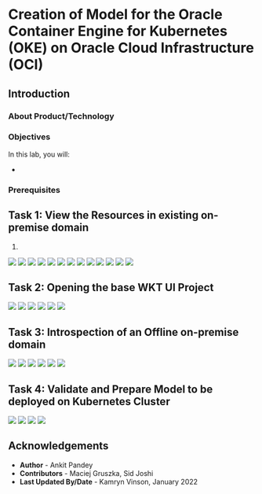 # Creation of Model for the Oracle Container Engine for Kubernetes (OKE) on Oracle Cloud Infrastructure (OCI)
## Introduction



### About Product/Technology



### Objectives

In this lab, you will:

* 

### Prerequisites



## Task 1: View the Resources in existing on-premise domain

1. 
![](images/1.png)
![](images/2.png)
![](images/3.png)
![](images/4.png)
![](images/5.png)
![](images/6.png)
![](images/7.png)
![](images/8.png)
![](images/9.png)
![](images/10.png)
![](images/11.png)
![](images/12.png)
![](images/13.png)


## Task 2: Opening the base WKT UI Project

![](images/14.png)
![](images/15.png)
![](images/16.png)
![](images/17.png)
![](images/18.png)
![](images/19.png)


## Task 3: Introspection of an Offline on-premise domain 

![](images/20.png)
![](images/21.png)
![](images/22.png)
![](images/23.png)
![](images/24.png)
![](images/25.png)

## Task 4: Validate and Prepare Model to be deployed on Kubernetes Cluster

![](images/26.png)
![](images/27.png)
![](images/28.png)
![](images/29.png)


## Acknowledgements

* **Author** -  Ankit Pandey
* **Contributors** - Maciej Gruszka, Sid Joshi
* **Last Updated By/Date** - Kamryn Vinson, January 2022